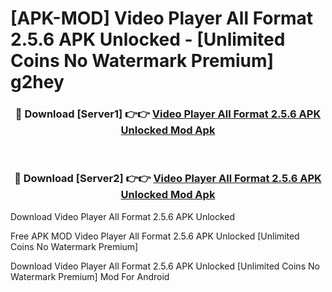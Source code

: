 # [APK-MOD] Video Player All Format 2.5.6 APK Unlocked - [Unlimited Coins No Watermark Premium] g2hey



<div align="center">
<h3>🔴 Download [Server1] 👉👉 <a href="https://momento.my/?title=Video_Player_All_Format_2.5.6_APK_Unlocked">Video Player All Format 2.5.6 APK Unlocked Mod Apk</a></h3><br>

<h3>🔴 Download [Server2] 👉👉 <a href="https://momento.my/?title=Video_Player_All_Format_2.5.6_APK_Unlocked">Video Player All Format 2.5.6 APK Unlocked Mod Apk</a></h3>
</div>



Download Video Player All Format 2.5.6 APK Unlocked 

Free APK MOD Video Player All Format 2.5.6 APK Unlocked [Unlimited Coins No Watermark Premium]

Download Video Player All Format 2.5.6 APK Unlocked [Unlimited Coins No Watermark Premium] Mod For Android
